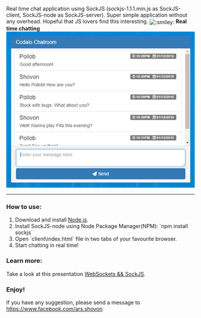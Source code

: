  Real time chat application using SockJS (sockjs-1.1.1.min.js as SockJS-client, SockJS-node as SockJS-server).
 Super simple application without any overhead.
 Hopeful that JS lovers find this interesting.
 <img class="emoji" title=":smiley:" alt=":smiley:" src="https://assets-cdn.github.com/images/icons/emoji/unicode/1f603.png" height="20" width="20" align="absmiddle">
<b>Real time chatting</b>
![alt real_time_chatting_wearing_socks Demo](https://raw.githubusercontent.com/arsho/real_time_chatting_wearing_socks/master/real_time_chatting.png)
<hr>

<h3>
<a id="how-to-use" class="anchor" href="#how-to-use" aria-hidden="true"><span class="octicon octicon-link"></span></a>How to use:</h1>
</h3>
<ol>
<li>Download and install <a href="https://nodejs.org/en/download/">Node.js</a>.</li>
<li>Install SockJS-node using Node Package Manager(NPM): `npm install sockjs`</li>
<li>Open `client\index.html` file in two tabs of your favourite browser.</li>
<li>Start chatting in real time!</li>
</ol>

<h3>
<a id="learn-more" class="anchor" href="#learn-more" aria-hidden="true"><span class="octicon octicon-link"></span></a>Learn more:</h1>
</h3>
Take a look at this presentation <a href="http://www.slideshare.net/AhmedurRahmanShovon/websockets-and-sockjs">WebSockets && SockJS</a>.

<h3>Enjoy!</h3>
<p>If you have any suggestion, please send a message to <a href="https://www.facebook.com/ars.shovon">https://www.facebook.com/ars.shovon</a></p>